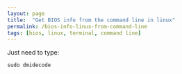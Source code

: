 ```yaml
---
layout: page
title:  "Get BIOS info from the command line in linux"
permalink: /bios-info-linux-from-command-line
tags: [bios, linux, terminal, command line]
---
```



Just need to type:
```shell
sudo dmidecode
```

